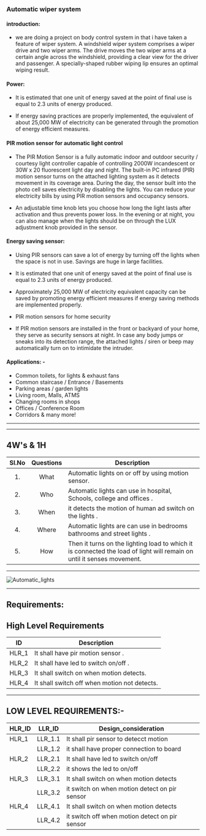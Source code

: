 ### Automatic wiper system

####  introduction:

* we are doing a project on body control system in that i have taken a feature of wiper system. A windshield wiper system comprises a wiper drive and two wiper arms. The drive moves the two wiper arms at a certain angle across the windshield, providing a clear view for the driver and passenger. A specially-shaped rubber wiping lip ensures an optimal wiping result.



#### Power:
* It is estimated that one unit of energy saved at the point of final use is equal to 2.3 units of energy produced.

* If energy saving practices are properly implemented, the equivalent of about 25,000 MW of electricity can be generated through the promotion of energy efficient measures.

#### PIR motion sensor for automatic light control

* The PIR Motion Sensor is a fully automatic indoor and outdoor security / courtesy light controller capable of controlling 2000W incandescent or 30W x 20 fluorescent light day and night. The built-in PC infrared (PIR) motion sensor turns on the attached lighting system as it detects movement in its coverage area. During the day, the sensor built into the photo cell saves electricity by disabling the lights. You can reduce your electricity bills by using PIR motion sensors and occupancy sensors.

* An adjustable time knob lets you choose how long the light lasts after activation and thus prevents power loss. In the evening or at night, you can also manage when the lights should be on through the LUX adjustment knob provided in the sensor.

#### Energy saving sensor:

* Using PIR sensors can save a lot of energy by turning off the lights when the space is not in use. Savings are huge in large facilities.

* It is estimated that one unit of energy saved at the point of final use is equal to 2.3 units of energy produced.

* Approximately 25,000 MW of electricity equivalent capacity can be saved by promoting energy efficient measures if energy saving methods are implemented properly.

* PIR motion sensors for home security

* If PIR motion sensors are installed in the front or backyard of your home, they serve as security sensors at night. In case any body jumps or sneaks into its detection range, the attached lights / siren or beep may automatically turn on to intimidate the intruder.



#### Applications: -

* Common toilets, for lights & exhaust fans
* Common staircase / Entrance / Basements
* Parking areas / garden lights
* Living room, Malls, ATMS
* Changing rooms in shops
* Offices / Conference Room
* Corridors & many more!


--------------------------------------------------------

----------------------------------------------------------
##   4W's & 1H
| Sl.No | Questions | Description | 
| :-----: | :-----: | ----- |
| 1. | What | Automatic lights on or off by using motion sensor. |
| 2. | Who | Automatic lights can use in hospital, Schools, college and offices . | 
| 3. | When | it detects the motion of human ad switch on the lights . |
| 4. | Where | Automatic lights are can use in bedrooms bathrooms and street lights . | 
| 5. | How | Then it turns on the lighting load to which it is connected the load of light will remain on until it senses movement. |
-------------------------------------------------------

![Automatic_lights](https://user-images.githubusercontent.com/98829237/163231452-4a8815aa-2e93-4944-bb08-dc05365e73f6.jpg)



---------------------------------------------------------


##  Requirements:
##  High Level Requirements ##
|ID| Description|
| :-------: |----------------------------------------------------------------------------------------------------------------------------------|
| HLR_1 | It shall have pir motion sensor .|
| HLR_2 | It shall have led to switch on/off  . |
| HLR_3 | It shall switch on when motion detects.  |
| HLR_4 | It shall switch off when motion not detects.  |
---------------------------------




## LOW LEVEL REQUIREMENTS:- ##
| HLR_ID |LLR_ID | Design_consideration | 
| - | -| -| 
| HLR_1 | LLR_1.1 | It shall pir sensor to detecct motion  |
| | LLR_1.2 | it shall have proper connection to board |  
| HLR_2 | LLR_2.1 | It shall have led to switch on/off |
| | LLR_2.2 | it shows the led to on/off | 
| HLR_3 | LLR_3.1 | It shall switch on when motion detects |
| | LLR_3.2 | it switch on when motion detect on pir sensor |  
| HLR_4 | LLR_4.1 | It shall switch on when motion detects |
| | LLR_4.2 | it switch off when motion detect on pir sensor  |  
